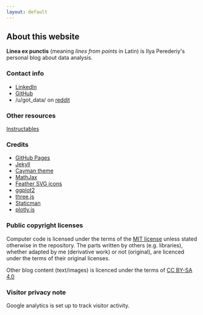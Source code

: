 ```yaml
---
layout: default
---
```


## About this website

**Linea ex punctis** (meaning *lines from points* in Latin) is Ilya Perederiy's personal blog about data analysis.


### Contact info

- [LinkedIn](https://www.linkedin.com/in/perederiy/)
- [GitHub](https://github.com/ex-punctis?tab=repositories)
- /u/got_data/ on [reddit](https://www.reddit.com)


### Other resources

[Instructables](https://www.instructables.com/id/IoT-Water-Alarm/)


### Credits

- [GitHub Pages](https://pages.github.com)
- [Jekyll](https://jekyllrb.com/)
- [Cayman theme](https://pages-themes.github.io/cayman/)
- [MathJax](https://www.mathjax.org/)
- [Feather SVG icons](https://feathericons.com)
- [ggplot2](https://ggplot2.tidyverse.org/)
- [three.js](https://threejs.org/)
- [Staticman](https://staticman.net/)
- [plotly.js](https://plot.ly/javascript/)


### Public copyright licenses

Computer code is licensed under the terms of the [MIT license](https://opensource.org/licenses/MIT) unless stated otherwise in the repository. The parts written by others (e.g. libraries), whether adapted by me (derivative work) or not (original), are licenced under the terms of their original licenses. 

Other blog content (text/images) is licenced under the terms of [CC BY-SA 4.0](https://creativecommons.org/licenses/by-sa/4.0/)

### Visitor privacy note

Google analytics is set up to track visitor activity.